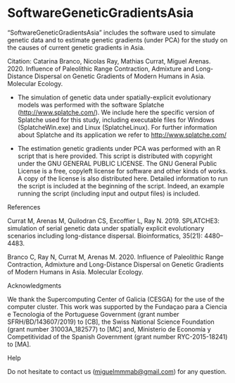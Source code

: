 # SoftwareGeneticGradientsAsia
“SoftwareGeneticGradientsAsia” includes the software used to simulate genetic data and to estimate genetic gradients (under PCA) for the study on the causes of current genetic gradients in Asia.

Citation: Catarina Branco, Nicolas Ray, Mathias Currat, Miguel Arenas. 2020. Influence of Paleolithic Range Contraction, Admixture and Long-Distance Dispersal on Genetic Gradients of Modern Humans in Asia. Molecular Ecology.

- The simulation of genetic data under spatially-explicit evolutionary models was performed with the software Splatche (http://www.splatche.com/). We include here the specific version of Splatche used for this study, including executable files for Windows (SplatcheWin.exe) and Linux (SplatcheLinux). For further information about Splatche and its application we refer to http://www.splatche.com/

- The estimation genetic gradients under PCA was performed with an R script that is here provided. This script is distributed with copyright under the GNU GENERAL PUBLIC LICENSE. The GNU General Public License is a free, copyleft license for software and other kinds of works. A copy of the license is also distributed here. Detailed information to run the script is included at the beginning of the script. Indeed, an example running the script (including input and output files) is included.
 


References

Currat M, Arenas M, Quilodran CS, Excoffier L, Ray N. 2019. SPLATCHE3: simulation of serial genetic data under spatially explicit evolutionary scenarios including long-distance dispersal. Bioinformatics, 35(21): 4480–4483.

Branco C, Ray N, Currat M, Arenas M. 2020. Influence of Paleolithic Range Contraction, Admixture and Long-Distance Dispersal on Genetic Gradients of Modern Humans in Asia. Molecular Ecology.


Acknowledgments

We thank the Supercomputing Center of Galicia (CESGA) for the use of the computer cluster. This work was supported by the Fundaçao para a Ciencia e Tecnologia of the Portuguese Government (grant number SFRH/BD/143607/2019) to [CB], the Swiss National Science Foundation (grant number 31003A_182577) to [MC] and, Ministerio de Economía y Competitividad of the Spanish Government (grant number RYC-2015-18241) to [MA].


Help

Do not hesitate to contact us (miguelmmmab@gmail.com) for any question.
